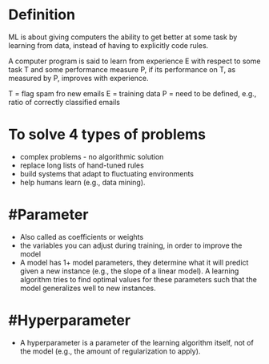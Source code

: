 # Definition
ML is about giving computers the ability to get better at some task by learning from data, instead of having to explicitly code rules.

A computer program is said to learn from experience E with respect to some task T and some performance measure P, if its performance on T, as measured by P, improves with experience.

T = flag spam fro new emails
E = training data
P = need to be defined, e.g., ratio of correctly classified emails

# To solve 4 types of problems
- complex problems - no algorithmic solution
- replace long lists of hand-tuned rules
- build systems that adapt to fluctuating environments
- help humans learn (e.g., data mining).

# #Parameter 
- Also called as coefficients or weights
- the variables you can adjust during training, in order to improve the model
- A model has 1+ model parameters, they determine what it will predict given a new instance (e.g., the slope of a linear model). A learning algorithm tries to find optimal values for these parameters such that the model generalizes well to new instances. 


# #Hyperparameter

- A hyperparameter is a parameter of the learning algorithm itself, not of the model (e.g., the amount of regularization to apply).
